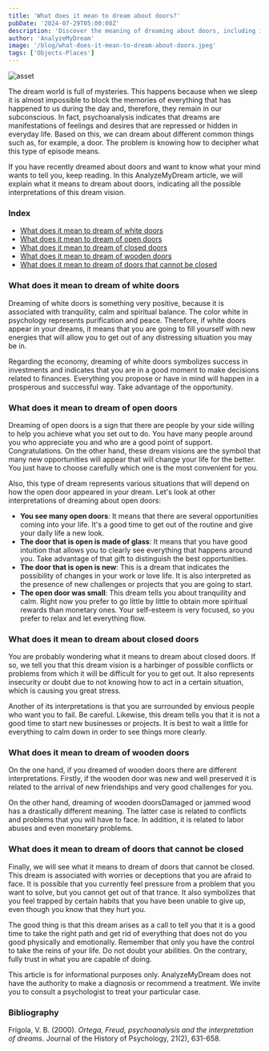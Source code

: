 ```yaml
---
title: 'What does it mean to dream about doors?'
pubDate: '2024-07-29T05:00:00Z'
description: 'Discover the meaning of dreaming about doors, including interpretations of white, open, closed, wooden, and unclosable doors.'
author: 'AnalyzeMyDream'
image: '/blog/what-does-it-mean-to-dream-about-doors.jpeg'
tags: ['Objects-Places']
---
```


![asset](/blog/what-does-it-mean-to-dream-about-doors.jpeg)

The dream world is full of mysteries. This happens because when we sleep it is almost impossible to block the memories of everything that has happened to us during the day and, therefore, they remain in our subconscious. In fact, psychoanalysis indicates that dreams are manifestations of feelings and desires that are repressed or hidden in everyday life. Based on this, we can dream about different common things such as, for example, a door. The problem is knowing how to decipher what this type of episode means.

If you have recently dreamed about doors and want to know what your mind wants to tell you, keep reading. In this AnalyzeMyDream article, we will explain what it means to dream about doors, indicating all the possible interpretations of this dream vision.

### Index

- [What does it mean to dream of white doors](#what-does-it-mean-to-dream-of-white-doors)
- [What does it mean to dream of open doors](#what-does-it-mean-to-dream-of-open-doors)
- [What does it mean to dream of closed doors](#what-does-it-mean-to-dream-of-closed-doors)
- [What does it mean to dream of wooden doors](#what-does-it-mean-to-dream-of-wooden-doors)
- [What does it mean to dream of doors that cannot be closed](#what-does-it-mean-to-dream-of-doors-that-cannot-be-closed)

### What does it mean to dream of white doors

Dreaming of white doors is something very positive, because it is associated with tranquility, calm and spiritual balance. The color white in psychology represents purification and peace. Therefore, if white doors appear in your dreams, it means that you are going to fill yourself with new energies that will allow you to get out of any distressing situation you may be in.

Regarding the economy, dreaming of white doors symbolizes success in investments and indicates that you are in a good moment to make decisions related to finances. Everything you propose or have in mind will happen in a prosperous and successful way. Take advantage of the opportunity.

### What does it mean to dream of open doors

Dreaming of open doors is a sign that there are people by your side willing to help you achieve what you set out to do. You have many people around you who appreciate you and who are a good point of support. Congratulations. On the other hand, these dream visions are the symbol that many new opportunities will appear that will change your life for the better. You just have to choose carefully which one is the most convenient for you.

Also, this type of dream represents various situations that will depend on how the open door appeared in your dream. Let's look at other interpretations of dreaming about open doors:

- **You see many open doors**: It means that there are several opportunities coming into your life. It's a good time to get out of the routine and give your daily life a new look.
- **The door that is open is made of glass**: It means that you have good intuition that allows you to clearly see everything that happens around you. Take advantage of that gift to distinguish the best opportunities.
- **The door that is open is new**: This is a dream that indicates the possibility of changes in your work or love life. It is also interpreted as the presence of new challenges or projects that you are going to start.
- **The open door was small**: This dream tells you about tranquility and calm. Right now you prefer to go little by little to obtain more spiritual rewards than monetary ones. Your self-esteem is very focused, so you prefer to relax and let everything flow.

### What does it mean to dream about closed doors

You are probably wondering what it means to dream about closed doors. If so, we tell you that this dream vision is a harbinger of possible conflicts or problems from which it will be difficult for you to get out. It also represents insecurity or doubt due to not knowing how to act in a certain situation, which is causing you great stress. 

Another of its interpretations is that you are surrounded by envious people who want you to fail. Be careful. Likewise, this dream tells you that it is not a good time to start new businesses or projects. It is best to wait a little for everything to calm down in order to see things more clearly. 

### What does it mean to dream of wooden doors

On the one hand, if you dreamed of wooden doors there are different interpretations. Firstly, if the wooden door was new and well preserved it is related to the arrival of new friendships and very good challenges for you. 

On the other hand, dreaming of wooden doorsDamaged or jammed wood has a drastically different meaning. The latter case is related to conflicts and problems that you will have to face. In addition, it is related to labor abuses and even monetary problems.

### What does it mean to dream of doors that cannot be closed

Finally, we will see what it means to dream of doors that cannot be closed. This dream is associated with worries or deceptions that you are afraid to face. It is possible that you currently feel pressure from a problem that you want to solve, but you cannot get out of that trance. It also symbolizes that you feel trapped by certain habits that you have been unable to give up, even though you know that they hurt you.

The good thing is that this dream arises as a call to tell you that it is a good time to take the right path and get rid of everything that does not do you good physically and emotionally. Remember that only you have the control to take the reins of your life. Do not doubt your abilities. On the contrary, fully trust in what you are capable of doing. 

This article is for informational purposes only. AnalyzeMyDream does not have the authority to make a diagnosis or recommend a treatment. We invite you to consult a psychologist to treat your particular case.

### Bibliography

Frígola, V. B. (2000). *Ortega, Freud, psychoanalysis and the interpretation of dreams*. Journal of the History of Psychology, 21(2), 631-658.
